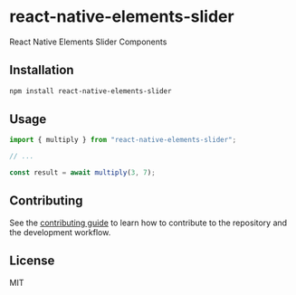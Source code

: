 # react-native-elements-slider

React Native Elements Slider Components

## Installation

```sh
npm install react-native-elements-slider
```

## Usage

```js
import { multiply } from "react-native-elements-slider";

// ...

const result = await multiply(3, 7);
```

## Contributing

See the [contributing guide](CONTRIBUTING.md) to learn how to contribute to the repository and the development workflow.

## License

MIT
